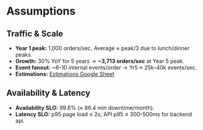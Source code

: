# Assumptions

## Traffic & Scale
- **Year 1 peak:** 1,000 orders/sec. Average ≈ peak/3 due to lunch/dinner peaks.
- **Growth:** 30% YoY for 5 years → **~3,713 orders/sec** at Year 5 peak.
- **Event fanout:** ~6–10 internal events/order → Yr5 ≈ 25k–40k events/sec.
- **Estimations:** [Estimations Google Sheet](https://docs.google.com/spreadsheets/d/1eTeTL9LQVQokM4e1JBeC9hl1yfHHnq68qMI9jJmtFR4/edit?usp=sharing) 

## Availability & Latency
- **Availability SLO:** 99.8% (≈ 86.4 min downtime/month).
- **Latency SLO:** p95 page load ≤ 2s; API p95 ≤ 300–500ms for backend api.